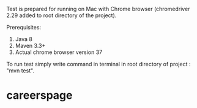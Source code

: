 Test is prepared for running on Mac with Chrome browser (chromedriver 2.29 added to root directory of the project).

Prerequisites:
1) Java 8
2) Maven 3.3+
3) Actual chrome browser version 37

To run test simply write command in terminal in root directory of project : "mvn test".
# careerspage
